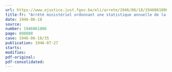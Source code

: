 ```yaml
---
url: https://www.ejustice.just.fgov.be/eli/arrete/1946/06/18/1946061806/justel
title-fr: "Arrêté ministériel ordonnant une statistique annuelle de la production dans l'industrie du verre"
date: 1946-06-18
source:
number: 1946061806
page: 888888
case: 1946-06-18/35
publication: 1946-07-27
starts:
modifies:
pdf-original:
pdf-consolidated:
---
```


